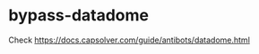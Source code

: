 # bypass-datadome
Check https://docs.capsolver.com/guide/antibots/datadome.html
                                                                                      